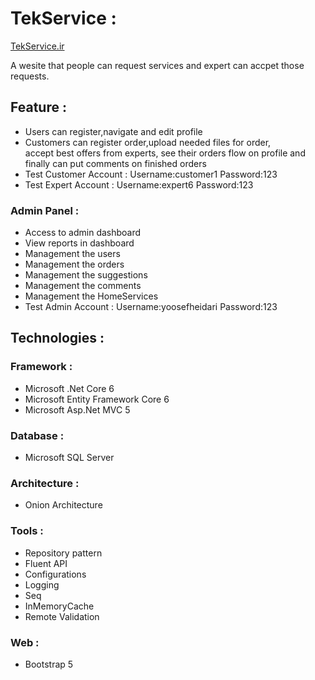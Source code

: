 
# TekService : 
[TekService.ir](http://tekservice.ir/)
</hr>
A wesite that people can request services and 
expert can accpet those requests.

## Feature :
* Users can register,navigate and edit profile
* Customers can register order,upload needed files for order, </br>
 accept best offers from experts, see their orders flow on profile and </br>
 finally  can put comments on finished orders 
 * Test Customer Account : Username:customer1 Password:123
 * Test Expert Account : Username:expert6 Password:123

### Admin Panel :
* Access to admin dashboard 
* View reports in dashboard
* Management the users
* Management the orders
* Management the suggestions
* Management the comments
* Management the HomeServices
* Test Admin Account : Username:yoosefheidari Password:123

## Technologies :

### Framework :
* Microsoft .Net Core 6
* Microsoft Entity Framework Core 6 
* Microsoft Asp.Net MVC 5
### Database :
* Microsoft SQL Server 
### Architecture :
* Onion Architecture
### Tools  :
* Repository pattern
* Fluent API
* Configurations
* Logging
* Seq
* InMemoryCache
* Remote Validation
### Web  :
* Bootstrap 5
